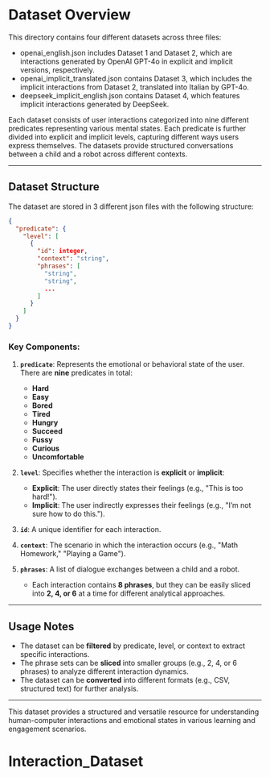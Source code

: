 # **Dataset Overview**

This directory contains four different datasets across three files:

- openai_english.json includes Dataset 1 and Dataset 2, which are interactions generated by OpenAI GPT-4o in explicit and implicit versions, respectively.
- openai_implicit_translated.json contains Dataset 3, which includes the implicit interactions from Dataset 2, translated into Italian by GPT-4o.
- deepseek_implicit_english.json contains Dataset 4, which features implicit interactions generated by DeepSeek.

Each dataset consists of user interactions categorized into nine different predicates representing various mental states. Each predicate is further divided into explicit and implicit levels, capturing different ways users express themselves. The datasets provide structured conversations between a child and a robot across different contexts.

---

## **Dataset Structure**
The dataset are stored in 3 different json files with the following structure:

```json
{
  "predicate": {
    "level": [
      {
        "id": integer,
        "context": "string",
        "phrases": [
          "string",
          "string",
          ...
        ]
      }
    ]
  }
}
```

### **Key Components:**
1. **`predicate`**: Represents the emotional or behavioral state of the user. There are **nine** predicates in total:
   - **Hard**
   - **Easy**
   - **Bored**
   - **Tired**
   - **Hungry**
   - **Succeed**
   - **Fussy**
   - **Curious**
   - **Uncomfortable**

2. **`level`**: Specifies whether the interaction is **explicit** or **implicit**:
   - **Explicit**: The user directly states their feelings (e.g., "This is too hard!").
   - **Implicit**: The user indirectly expresses their feelings (e.g., "I’m not sure how to do this.").

3. **`id`**: A unique identifier for each interaction.
4. **`context`**: The scenario in which the interaction occurs (e.g., "Math Homework," "Playing a Game").
5. **`phrases`**: A list of dialogue exchanges between a child and a robot.
   - Each interaction contains **8 phrases**, but they can be easily sliced into **2, 4, or 6** at a time for different analytical approaches.

---

## **Usage Notes**
- The dataset can be **filtered** by predicate, level, or context to extract specific interactions.
- The phrase sets can be **sliced** into smaller groups (e.g., 2, 4, or 6 phrases) to analyze different interaction dynamics.
- The dataset can be **converted** into different formats (e.g., CSV, structured text) for further analysis.

---

This dataset provides a structured and versatile resource for understanding human-computer interactions and emotional states in various learning and engagement scenarios.
# Interaction_Dataset

